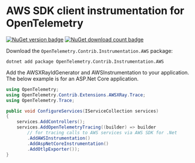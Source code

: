 # AWS SDK client instrumentation for OpenTelemetry

[![NuGet version badge](https://img.shields.io/nuget/v/OpenTelemetry.Contrib.Instrumentation.AWS)](https://www.nuget.org/packages/OpenTelemetry.Contrib.Instrumentation.AWS)
[![NuGet download count badge](https://img.shields.io/nuget/dt/OpenTelemetry.Contrib.Instrumentation.AWS)](https://www.nuget.org/packages/OpenTelemetry.Contrib.Instrumentation.AWS)

Download the `OpenTelemetry.Contrib.Instrumentation.AWS` package:

```shell
dotnet add package OpenTelemetry.Contrib.Instrumentation.AWS
```

Add the AWSXRayIdGenerator and AWSInstrumentation
to your application. The below example is for an ASP.Net Core application.

```csharp
using OpenTelemetry;
using OpenTelemetry.Contrib.Extensions.AWSXRay.Trace;
using OpenTelemetry.Trace;

public void ConfigureServices(IServiceCollection services)
{
    services.AddControllers();
    services.AddOpenTelemetryTracing((builder) => builder
        // for tracing calls to AWS services via AWS SDK for .Net
        .AddAWSInstrumentation()
        .AddAspNetCoreInstrumentation()
        .AddOtlpExporter());
}
```
